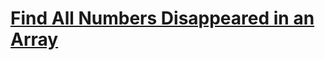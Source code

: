# [Find All Numbers Disappeared in an Array](https://leetcode.com/problems/find-all-numbers-disappeared-in-an-array/)
